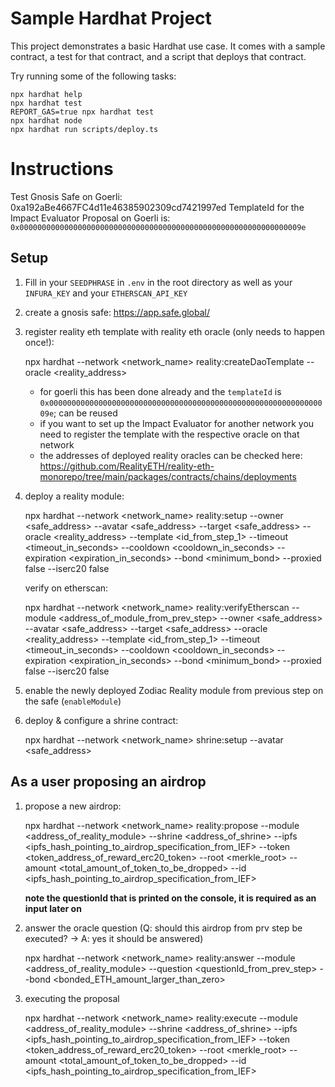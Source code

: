 # Sample Hardhat Project

This project demonstrates a basic Hardhat use case. It comes with a sample contract, a test for that contract, and a script that deploys that contract.

Try running some of the following tasks:

```shell
npx hardhat help
npx hardhat test
REPORT_GAS=true npx hardhat test
npx hardhat node
npx hardhat run scripts/deploy.ts
```

# Instructions

Test Gnosis Safe on Goerli: 0xa192aBe4667FC4d11e46385902309cd7421997ed
TemplateId for the Impact Evaluator Proposal on Goerli is: `0x000000000000000000000000000000000000000000000000000000000000009e`

## Setup

1. Fill in your `SEEDPHRASE` in `.env` in the root directory as well as your `INFURA_KEY` and your `ETHERSCAN_API_KEY`

2. create a gnosis safe: https://app.safe.global/

3. register reality eth template with reality eth oracle (only needs to happen once!):

   npx hardhat --network <network_name> reality:createDaoTemplate --oracle <reality_address>

   - for goerli this has been done already and the `templateId` is `0x000000000000000000000000000000000000000000000000000000000000009e`; can be reused
   - if you want to set up the Impact Evaluator for another network you need to register the template with the respective oracle on that network
   - the addresses of deployed reality oracles can be checked here: https://github.com/RealityETH/reality-eth-monorepo/tree/main/packages/contracts/chains/deployments

4. deploy a reality module:

   npx hardhat --network <network_name> reality:setup --owner <safe_address> --avatar <safe_address> --target <safe_address> --oracle <reality_address> --template <id_from_step_1> --timeout <timeout_in_seconds> --cooldown <cooldown_in_seconds> --expiration <expiration_in_seconds> --bond <minimum_bond> --proxied false --iserc20 false

   verify on etherscan:

   npx hardhat --network <network_name> reality:verifyEtherscan --module <address_of_module_from_prev_step> --owner <safe_address> --avatar <safe_address> --target <safe_address> --oracle <reality_address> --template <id_from_step_1> --timeout <timeout_in_seconds> --cooldown <cooldown_in_seconds> --expiration <expiration_in_seconds> --bond <minimum_bond> --proxied false --iserc20 false

5. enable the newly deployed Zodiac Reality module from previous step on the safe (`enableModule`)

6. deploy & configure a shrine contract:

   npx hardhat --network <network_name> shrine:setup --avatar <safe_address>

## As a user proposing an airdrop

1. propose a new airdrop:

   npx hardhat --network <network_name> reality:propose --module <address_of_reality_module> --shrine <address_of_shrine> --ipfs <ipfs_hash_pointing_to_airdrop_specification_from_IEF> --token <token_address_of_reward_erc20_token> --root <merkle_root> --amount <total_amount_of_token_to_be_dropped> --id <ipfs_hash_pointing_to_airdrop_specification_from_IEF>

   **note the questionId that is printed on the console, it is required as an input later on**

2. answer the oracle question (Q: should this airdrop from prv step be executed? -> A: yes it should be answered)

   npx hardhat --network <network_name> reality:answer --module <address_of_reality_module> --question <questionId_from_prev_step> --bond <bonded_ETH_amount_larger_than_zero>

3. executing the proposal

   npx hardhat --network <network_name> reality:execute --module <address_of_reality_module> --shrine <address_of_shrine> --ipfs <ipfs_hash_pointing_to_airdrop_specification_from_IEF> --token <token_address_of_reward_erc20_token> --root <merkle_root> --amount <total_amount_of_token_to_be_dropped> --id <ipfs_hash_pointing_to_airdrop_specification_from_IEF>
